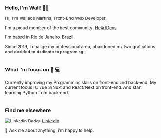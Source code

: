 ### Hello, I'm Wall! 🖖🏼

Hi, I'm Wallace Martins, Front-End Web Developer. 

I'm a proud member of the best community: [He4rtDevs](https://heartdevs.com/) 

I'm based in Rio de Janeiro, Brazil.

Since 2019, I change my professional area, abandoned my two gratuations and decided to dedicate to programing.<br><br>

### What i'm focus on 💁 💻

Currently improving my Programming skills on front-end and back-end. My current focus is: Vue 3/Nuxt and React/Next on front-end. And start learning Python from back-end.<br><br>

### Find me elsewhere

![Linkedin Badge](https://github.com/paulrobertlloyd/socialmediaicons/blob/main/linkedin-16x16.png?raw=true) [Linkedin](https://www.linkedin.com/in/wallmartins/)

💬 Ask me about anything, i'm happy to help.
